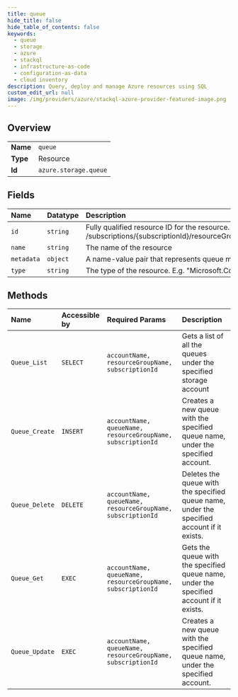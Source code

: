 ```yaml
---
title: queue
hide_title: false
hide_table_of_contents: false
keywords:
  - queue
  - storage
  - azure    
  - stackql
  - infrastructure-as-code
  - configuration-as-data
  - cloud inventory
description: Query, deploy and manage Azure resources using SQL
custom_edit_url: null
image: /img/providers/azure/stackql-azure-provider-featured-image.png
---
```

  
    

## Overview
<table><tbody>
<tr><td><b>Name</b></td><td><code>queue</code></td></tr>
<tr><td><b>Type</b></td><td>Resource</td></tr>
<tr><td><b>Id</b></td><td><code>azure.storage.queue</code></td></tr>
</tbody></table>

## Fields
| Name | Datatype | Description |
|:-----|:---------|:------------|
| `id` | `string` | Fully qualified resource ID for the resource. Ex - /subscriptions/{subscriptionId}/resourceGroups/{resourceGroupName}/providers/{resourceProviderNamespace}/{resourceType}/{resourceName} |
| `name` | `string` | The name of the resource |
| `metadata` | `object` | A name-value pair that represents queue metadata. |
| `type` | `string` | The type of the resource. E.g. "Microsoft.Compute/virtualMachines" or "Microsoft.Storage/storageAccounts" |
## Methods
| Name | Accessible by | Required Params | Description |
|:-----|:--------------|:----------------|:------------|
| `Queue_List` | `SELECT` | `accountName, resourceGroupName, subscriptionId` | Gets a list of all the queues under the specified storage account |
| `Queue_Create` | `INSERT` | `accountName, queueName, resourceGroupName, subscriptionId` | Creates a new queue with the specified queue name, under the specified account. |
| `Queue_Delete` | `DELETE` | `accountName, queueName, resourceGroupName, subscriptionId` | Deletes the queue with the specified queue name, under the specified account if it exists. |
| `Queue_Get` | `EXEC` | `accountName, queueName, resourceGroupName, subscriptionId` | Gets the queue with the specified queue name, under the specified account if it exists. |
| `Queue_Update` | `EXEC` | `accountName, queueName, resourceGroupName, subscriptionId` | Creates a new queue with the specified queue name, under the specified account. |
